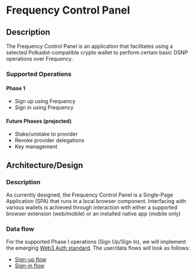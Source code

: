 # Frequency Control Panel

## Description
The Frequency Control Panel is an application that facilitates using a selected Polkadot-compatible crypto wallet to perform certain basic DSNP operations over Frequency.

### Supported Operations

#### Phase 1
* Sign up using Frequency
* Sign in using Frequency

#### Future Phases (projected)
* Stake/unstake to provider
* Revoke provider delegations
* Key management

## Architecture/Design

### Description
As currently designed, the Frequency Control Panel is a Single-Page Application (SPA) that runs in a local browser component. Interfacing with various wallets is achieved through interaction with either a supported browser extension (web/mobile) or an installed native app (mobile only)

### Data flow
For the supported Phase I operations (Sign Up/Sign In), we will implement the emerging [Web3 Auth standard](https://web3auth.io/docs/). The user/data flows will look as follows:
* [Sign-up flow](./docs/signup-flow.md)
* [Sign-in flow](./docs/login-flow.md)

